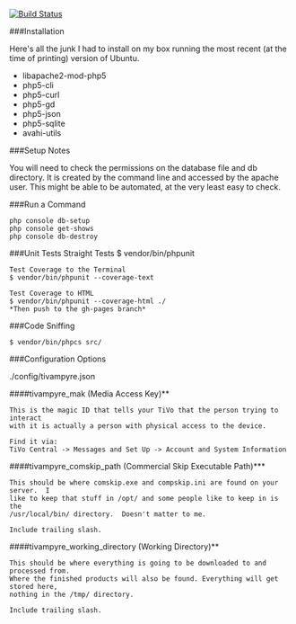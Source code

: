 [![Build Status](https://travis-ci.org/jimlind/TiVampyre.png?branch=master)](https://travis-ci.org/jimlind/TiVampyre)

###Installation

Here's all the junk I had to install on my box running the most recent (at the 
time of printing) version of Ubuntu.

* libapache2-mod-php5
* php5-cli
* php5-curl
* php5-gd
* php5-json
* php5-sqlite
* avahi-utils

###Setup Notes

You will need to check the permissions on the database file and db directory.
It is created by the command line and accessed by the apache user.
This might be able to be automated, at the very least easy to check.

###Run a Command

    php console db-setup
    php console get-shows
    php console db-destroy

###Unit Tests
    Straight Tests
    $ vendor/bin/phpunit

    Test Coverage to the Terminal
    $ vendor/bin/phpunit --coverage-text

    Test Coverage to HTML
    $ vendor/bin/phpunit --coverage-html ./
    *Then push to the gh-pages branch*

###Code Sniffing

    $ vendor/bin/phpcs src/

###Configuration Options

./config/tivampyre.json

####tivampyre_mak (Media Access Key)**

    This is the magic ID that tells your TiVo that the person trying to interact
    with it is actually a person with physical access to the device.

    Find it via:
    TiVo Central -> Messages and Set Up -> Account and System Information

####tivampyre_comskip_path (Commercial Skip Executable Path)***

    This should be where comskip.exe and compskip.ini are found on your server.  I
    like to keep that stuff in /opt/ and some people like to keep in is the
    /usr/local/bin/ directory.  Doesn't matter to me.

    Include trailing slash.

####tivampyre_working_directory (Working Directory)**

    This should be where everything is going to be downloaded to and processed from.
    Where the finished products will also be found. Everything will get stored here,
    nothing in the /tmp/ directory.

    Include trailing slash.